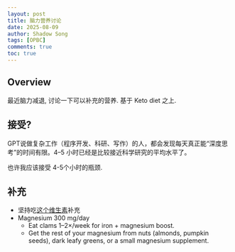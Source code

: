 ```yaml
---
layout: post
title: 脑力营养讨论
date: 2025-08-09
author: Shadow Song
tags: [OPBC]
comments: true
toc: true
---
```


## Overview

最近脑力减退, 讨论一下可以补充的营养. 基于 Keto diet 之上. 

## 接受? 

GPT说做复杂工作（程序开发、科研、写作）的人，都会发现每天真正能“深度思考”的时间有限。4–5 小时已经是比较接近科学研究的平均水平了。

也许我应该接受 4-5个小时的瓶颈. 

## 补充

- 坚持吃[这个维生素](https://www.amazon.com/dp/B01KE592JU?ref=nb_sb_ss_w_as-reorder_k0_1_7&amp=&crid=4LIZA5Q68IKY&sprefix=vitamin&th=1)补充
- Magnesium 300 mg/day
	- Eat clams 1–2×/week for iron + magnesium boost.
	- Get the rest of your magnesium from nuts (almonds, pumpkin seeds), dark leafy greens, or a small magnesium supplement.